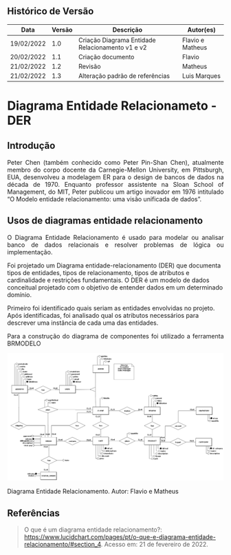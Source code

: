 ## Histórico de Versão

| Data       | Versão | Descrição                                        | Autor(es)        |
| ---------- | ------ | ------------------------------------------------ | ---------------- |
| 19/02/2022 | 1.0    | Criação Diagrama Entidade Relacionamento v1 e v2 | Flavio e Matheus |
| 20/02/2022 | 1.1    | Criação documento                                | Flavio           |
| 21/02/2022 | 1.2    | Revisão                                          | Matheus          |
| 21/02/2022 | 1.3    | Alteração padrão de referências                  | Luis Marques     |

# Diagrama Entidade Relacionameto - DER

## Introdução

<p align="justify">Peter Chen (também conhecido como Peter Pin-Shan Chen), atualmente membro do corpo docente da Carnegie-Mellon University, em Pittsburgh, EUA, desenvolveu a modelagem ER para o design de bancos de dados na década de 1970. Enquanto professor assistente na Sloan School of Management, do MIT, Peter publicou um artigo inovador em 1976 intitulado “O Modelo entidade relacionamento: uma visão unificada de dados”.</p>

## Usos de diagramas entidade relacionamento

<p align="justify">O Diagrama Entidade Relacionamento é usado para modelar ou analisar banco de dados relacionais e resolver problemas de lógica ou implementação.

Foi projetado um Diagrama entidade-relacionamento (DER) que documenta tipos de entidades, tipos de relacionamento, tipos de atributos e cardinalidade e restrições fundamentais. O DER é um modelo de dados conceitual projetado com o objetivo de entender dados em um determinado domínio.

Primeiro foi identificado quais seriam as entidades envolvidas no projeto. Após identificadas, foi analisado qual os atributos necessários para descrever uma instância de cada uma das entidades.</p>

<p align="justify"> Para a construção do diagrama de componentes foi utilizado a ferramenta BRMODELO </p>

[![Diagrama](../modelagem/imagensdiagramas/diagrama_entidade_relacionamento.png)](../modelagem/imagensdiagramas/diagrama_entidade_relacionamento.png)

<figcaption>Diagrama Entidade Relacionamento. Autor: Flavio e Matheus</figcaption>

## Referências

> O que é um diagrama entidade relacionamento?: <https://www.lucidchart.com/pages/pt/o-que-e-diagrama-entidade-relacionamento/#section_4>. Acesso em: 21 de fevereiro de 2022.
